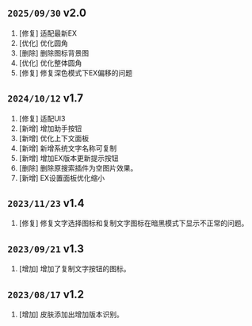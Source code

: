 ## `2025/09/30` v2.0

1. [修复] 适配最新EX
2. [优化] 优化圆角
3. [删除] 删除图标背景图
4. [优化] 优化整体圆角
5. [修复] 修复深色模式下EX偏移的问题

## `2024/10/12` v1.7

1. [修复] 适配UI3
2. [新增] 增加助手按钮
3. [新增] 优化上下文面板
4. [新增] 新增系统文字名称可复制
5. [新增] 增加EX版本更新提示按钮
6. [删除] 删除原搜索插件为空图片效果。
7. [新增] EX设置面板优化缩小


## `2023/11/23` v1.4

1. [修复] 修复文字选择图标和复制文字图标在暗黑模式下显示不正常的问题。

## `2023/09/21` v1.3

1. [增加] 增加了复制文字按钮的图标。

## `2023/08/17` v1.2

1. [增加] 皮肤添加出增加版本识别。


